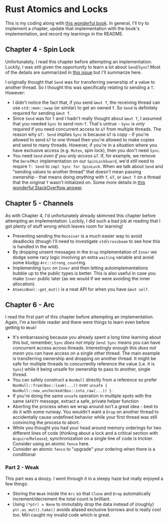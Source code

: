 # Rust Atomics and Locks

This is my coding along with [this wonderful book][book]. In general, I'll try
to implement a chapter, update that implementation with the book's
implementation, and record my learnings in the README.

## Chapter 4 - Spin Lock

Unfortunately, I read this chapter before attempting an implementation. Luckily,
I was still given the opportunity to learn a lot about `Send`/`Sync`! Most of
the details are summarized in [this issue][send-sync-issue] but I'll summarize
here.

I originally thought that `Send` was for transferring ownership of a value
to another thread. So I thought this was specifically relating to sending
a `T`. However:

- I didn't notice the fact that, if you send `&mut T`, the receiving thread can
  use `std::mem::swap` (or similar) to get an owned `T`. So `Send` is
  definitely required for sending `&mut T`.
- Since `Send` was for `T` and I hadn't really thought about `&mut
  T`, I assumed that you needed `Sync` to send non-`T`. That's
  untrue - `Sync` is _only_ required if you need concurrent access
  to `&T` from multiple threads. The reason why `&T: Send` implies
  `Sync` is because `&T` is copy - if you're allowed to send `&T`
  to one thread then you're allowed to make copies and send to many
  threads. However, if you're in a situation where you have
  exclusive access (e.g. `Mutex`, spin lock), then you don't need
  `Sync`.
- You need `Send` _even if you only access `&T`_. If, for example, we remove
  the `DerefMut` implementation on our `SpinLockGuard`, we'd _still_ need to
  require `T: Send` to `impl Sync for SpinLock`. When we talk about `Send` and
  "sending values to another thread" that doesn't mean passing ownership - that
  means doing _anything_ with `T`, `&T`, or `&mut T` on a thread that the
  original `T` wasn't initialized on. Some more details in [this wonderful
  StackOverflow answer][send-sync-stackoverflow].

## Chapter 5 - Channels

As with Chapter 4, I'd unfortunately already skimmed this chapter before
attempting an implementation. Luckily, I did such a bad job at reading that
I got plenty of stuff wrong which leaves room for learning!

- Preventing sending the `Receiver` is a much easier way to avoid
  deadlocks (though I'll need to investigate `std`/`crossbeam` to
  see how this is handled in the wild).
- By dropping unsent messages in the `Drop` implementation of `Inner` we dodge
  some racy logic involving an extra `waiting` variable and avoid some kludgy
  `Arc::strong_count`ing.
- Implementing `Sync` on `Inner` and then letting autoimplementations bubble up
  to the public types is better. This is also useful in case you make `Inner`
  public later (as we would if we were avoiding the inner allocation).
- `AtomicBool::get_mut()` is a neat API for when you have `&mut
  self`.

## Chapter 6 - Arc

I read the first part of this chapter before attempting an implementation.
Again, I'm a terrible reader and there were things to learn even before getting
to `Weak`!

- It's embarrassing because you already spent a long time learning about this
  but, remember, `Sync` _does not imply `Send`_. `Sync` means you can have
  concurrent access across threads. Interestingly enough this _does not mean_
  you can have access on a single other thread. The main example is
  transferring ownership and dropping on another thread. It might be safe for
  multiple threads to concurrently reference the value (i.e. it is `Sync`)
  while it being unsafe for ownership to pass to another, single thread.
- You can safely construct a `NonNull` directly from a reference so prefer
  `NonNull::from(Box::leak(...))` over `unsafe {
  NonNull::new_unchecked(Box::into_raw(...)) }`.
- If you're doing the same `unsafe` operation in multiple spots with the same
  `SAFETY` message, extract a safe, private helper function
- Aborting the process when we wrap around isn't a great idea - best to do it
  with some runway. You wouldn't want a `Drop` on another thread to
  accidentally cause undefined behavior while your first thread was still
  convincing the process to abort.
- While you thought you had your head around memory orderings for two different
  lines of code (thinking about a lock and a critical section with
  `Acquire`/`Release`), synchronization on a single line of code is trickier.
  Consider using an atomic `fence` here.
- Consider an atomic `fence` to "upgrade" your ordering when there is a
  conditional

### Part 2 - Weak

This part was a doozy. I went through it in a sleepy haze but really enjoyed a
few things:

- Storing the `Weak` inside the `Arc` so that `Clone` and `Drop` automatically
  increment/decrement the total count is brilliant.
- Using `(*ptr) = None` to immutably drop the data instead of (roughly)
  `ptr.as_mut().take()` avoids aliased exclusive borrows and is really cool
  too. Miri caught my invalid code which is great.

[book]: https://marabos.nl/atomics/
[send-sync-issue]: https://github.com/mlodato517/rust_atomics_and_locks/issues/1
[send-sync-stackoverflow]: https://stackoverflow.com/a/68708557
